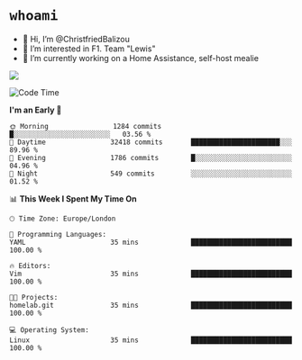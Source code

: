 # `whoami`

- 👋 Hi, I’m @ChristfriedBalizou
- 👀 I’m interested in F1. Team "Lewis"
- 🌱 I’m currently working on a Home Assistance, self-host mealie
<!--
- 💞️ I’m looking to collaborate on
- 📫 How to reach me /dev/stdin
-->


![](https://github-readme-stats.vercel.app/api?username=Christfriedbalizou&show_icons=true&hide_title=true&theme=solarized-dark&count_private=true&hide=stars)
<!-- 
  ![](https://github-readme-stats.vercel.app/api/top-langs/?username=Christfriedbalizou&show_icons=true&hide_title=true&theme=solarized-dark&layout=compact&show_icons=true&count_private=false)
-->


<!--START_SECTION:waka-->
![Code Time](http://img.shields.io/badge/Code%20Time-4%20hrs%2033%20mins-blue)

**I'm an Early 🐤** 

```text
🌞 Morning                1284 commits        █░░░░░░░░░░░░░░░░░░░░░░░░   03.56 % 
🌆 Daytime                32418 commits       ██████████████████████░░░   89.96 % 
🌃 Evening                1786 commits        █░░░░░░░░░░░░░░░░░░░░░░░░   04.96 % 
🌙 Night                  549 commits         ░░░░░░░░░░░░░░░░░░░░░░░░░   01.52 % 
```


📊 **This Week I Spent My Time On** 

```text
🕑︎ Time Zone: Europe/London

💬 Programming Languages: 
YAML                     35 mins             █████████████████████████   100.00 % 

🔥 Editors: 
Vim                      35 mins             █████████████████████████   100.00 % 

🐱‍💻 Projects: 
homelab.git              35 mins             █████████████████████████   100.00 % 

💻 Operating System: 
Linux                    35 mins             █████████████████████████   100.00 % 
```


<!--END_SECTION:waka-->


<!---
ChristfriedBalizou/ChristfriedBalizou is a ✨ special ✨ repository because its `README.md` (this file) appears on your GitHub profile.
You can click the Preview link to take a look at your changes.
--->
